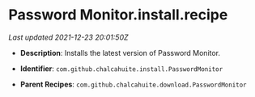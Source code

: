 # Password Monitor.install.recipe

_Last updated 2021-12-23 20:01:50Z_

- **Description**: Installs the latest version of Password Monitor.

- **Identifier**: `com.github.chalcahuite.install.PasswordMonitor`

- **Parent Recipes**: `com.github.chalcahuite.download.PasswordMonitor`
